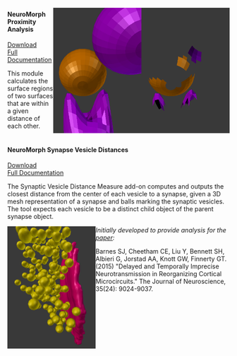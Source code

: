 <img src="proximity_after.png" width="200" align="right"><img src="proximity_before.png" width="200" align="right">

#### NeuroMorph Proximity Analysis   
[Download](http://raw.githubusercontent.com/ajorstad/NeuroMorph/master/NeuroMorph_Proximity_Analysis/NeuroMorph_Proximity_Analysis.py)  
[Full Documentation](https://wiki.blender.org/index.php/Extensions:2.6/Py/Scripts/NeuroMorph/Proximity_Analysis_Tools)  

This module calculates the surface regions of two surfaces that are within a given distance of each other.  
<br>


#### NeuroMorph Synapse Vesicle Distances   
[Download](http://dstats.net/download/http://github.com/ajorstad/NeuroMorph/raw/master/NeuroMorph_Proximity_Analysis/NeuroMorph_Vesicle_Distance.py)  
[Full Documentation](https://wiki.blender.org/index.php/Extensions:2.6/Py/Scripts/NeuroMorph/Proximity_Analysis_Tools)  

The Synaptic Vesicle Distance Measure add-on computes and outputs the closest distance from the center of each vesicle to a synapse, given a 3D mesh representation of a synapse and balls marking the synaptic vesicles.  The tool expects each vesicle to be a distinct child object of the parent synapse object.

<img src="synapse_and_vesicles.png" width="200" align="left">

*Initially developed to provide analysis for the [paper](http://www.jneurosci.org/content/35/24/9024):*

Barnes SJ, Cheetham CE, Liu Y, Bennett SH, Albieri G, Jorstad AA, Knott GW, Finnerty GT.  (2015)  "Delayed and Temporally Imprecise Neurotransmission in Reorganizing Cortical Microcircuits." The Journal of Neuroscience, 35(24): 9024-9037.
